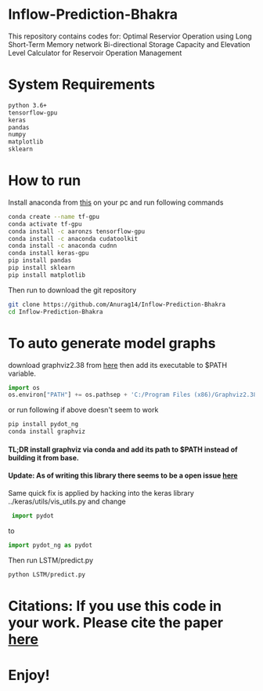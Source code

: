 # Inflow-Prediction-Bhakra
This repository contains codes for:
Optimal Reservior Operation using Long Short-Term Memory network
Bi-directional Storage Capacity and Elevation Level Calculator for Reservoir Operation Management
# System Requirements 
```bash
python 3.6+
tensorflow-gpu
keras
pandas
numpy
matplotlib
sklearn
```
# How to run
Install anaconda from [this](http://anaconda.org) on your pc and run following commands
```bash
conda create --name tf-gpu
conda activate tf-gpu
conda install -c aaronzs tensorflow-gpu
conda install -c anaconda cudatoolkit
conda install -c anaconda cudnn
conda install keras-gpu
pip install pandas
pip install sklearn
pip install matplotlib
```
Then run to download the git repository
```bash
git clone https://github.com/Anurag14/Inflow-Prediction-Bhakra
cd Inflow-Prediction-Bhakra
```
# To auto generate model graphs
download graphviz2.38 from [here](https://graphviz.gitlab.io/)  then add its executable to $PATH variable.
```python
import os
os.environ["PATH"] += os.pathsep + 'C:/Program Files (x86)/Graphviz2.38/bin/'
```
or run following if above doesn't seem to work
```bash
pip install pydot_ng
conda install graphviz
```
#### TL;DR install graphviz via conda and add its path to $PATH instead of building it from base.
#### Update: As of writing this library there seems to be a open issue [here](https://github.com/keras-team/keras/issues/12640)
Same quick fix is applied by hacking into the keras library ../keras/utils/vis_utils.py and change 
```python
 import pydot
``` 
to 
```python
import pydot_ng as pydot
```
Then run LSTM/predict.py
```bash
python LSTM/predict.py
```
# Citations: If you use this code in your work. Please cite the paper [here](https://arxiv.org/abs/2109.04255)
# Enjoy!
